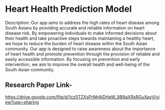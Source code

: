 # Heart Health Prediction Model

Description: Our app aims to address the high rates of heart disease among South Asians by providing accurate and reliable information on heart disease risk. By empowering individuals to make informed decisions about their health and take proactive steps towards maintaining a healthy heart, we hope to reduce the burden of heart disease within the South Asian community. Our app is designed to raise awareness about the importance of heart health and promote prevention through the provision of reliable and easily accessible information. By focusing on prevention and early intervention, we aim to improve the overall health and well-being of the South Asian community.

## Research Paper Link-
https://drive.google.com/file/d/1cz5TZXsPrMrAIDHeW_8B9aXRsRGuXavV/view?usp=sharing
